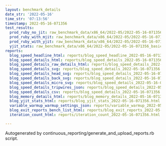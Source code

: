 ```yaml
---
layout: benchmark_details
date_str: '2022-05-16'
time_str: '07:13:56'
timestamp: 2022-05-16-071356
test_results:
  prod_ruby_no_jit: raw_benchmark_data/x86_64/2022-05/2022-05-16-071356_basic_benchmark_prod_ruby_no_jit.json
  prod_ruby_with_mjit: raw_benchmark_data/x86_64/2022-05/2022-05-16-071356_basic_benchmark_prod_ruby_with_mjit.json
  prod_ruby_with_yjit: raw_benchmark_data/x86_64/2022-05/2022-05-16-071356_basic_benchmark_prod_ruby_with_yjit.json
  yjit_stats: raw_benchmark_data/x86_64/2022-05/2022-05-16-071356_basic_benchmark_yjit_stats.json
reports:
  blog_speed_headline_html: reports/blog_speed_headline_2022-05-16-071356.html
  blog_speed_details_html: reports/blog_speed_details_2022-05-16-071356.html
  blog_speed_details_raw_details_html: reports/blog_speed_details_2022-05-16-071356.raw_details.html
  blog_speed_details_svg: reports/blog_speed_details_2022-05-16-071356.svg
  blog_speed_details_head_svg: reports/blog_speed_details_2022-05-16-071356.head.svg
  blog_speed_details_back_svg: reports/blog_speed_details_2022-05-16-071356.back.svg
  blog_speed_details_micro_svg: reports/blog_speed_details_2022-05-16-071356.micro.svg
  blog_speed_details_tripwires_json: reports/blog_speed_details_2022-05-16-071356.tripwires.json
  blog_speed_details_csv: reports/blog_speed_details_2022-05-16-071356.csv
  blog_memory_details_html: reports/blog_memory_details_2022-05-16-071356.html
  blog_yjit_stats_html: reports/blog_yjit_stats_2022-05-16-071356.html
  variable_warmup_warmup_settings_json: reports/variable_warmup_2022-05-16-071356.warmup_settings.json
  blog_exit_reports_bench_list_html: reports/blog_exit_reports_2022-05-16-071356.bench_list.html
  iteration_count_html: reports/iteration_count_2022-05-16-071356.html

---
```

Autogenerated by continuous_reporting/generate_and_upload_reports.rb script.

